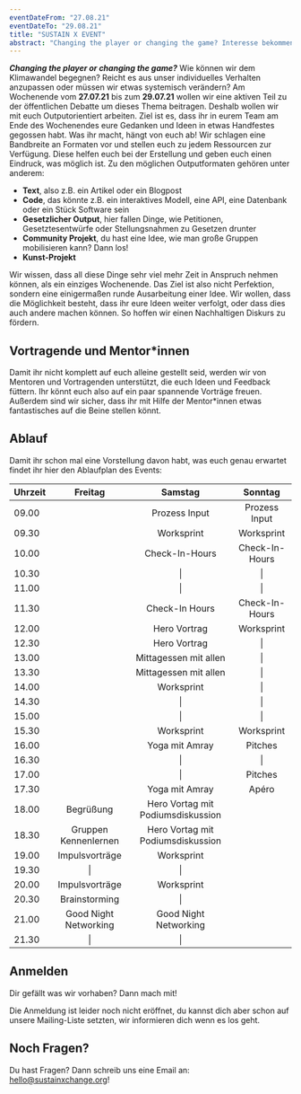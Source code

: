 ```yaml
---
eventDateFrom: "27.08.21"
eventDateTo: "29.08.21"
title: "SUSTAIN X EVENT"
abstract: "Changing the player or changing the game? Interesse bekommen? "
---
```


**_Changing the player or changing the game?_** Wie können wir dem Klimawandel
begegnen? Reicht es aus unser individuelles Verhalten anzupassen oder müssen wir
etwas systemisch verändern? Am Wochenende vom **27.07.21** bis zum **29.07.21**
wollen wir eine aktiven Teil zu der öffentlichen Debatte um dieses Thema
beitragen. Deshalb wollen wir mit euch Outputorientiert arbeiten. Ziel ist es,
dass ihr in eurem Team am Ende des Wochenendes eure Gedanken und Ideen in etwas
Handfestes gegossen habt. Was ihr macht, hängt von euch ab! Wir schlagen eine
Bandbreite an Formaten vor und stellen euch zu jedem Ressourcen zur Verfügung.
Diese helfen euch bei der Erstellung und geben euch einen Eindruck, was möglich
ist. Zu den möglichen Outputformaten gehören unter anderem:

- **Text**, also z.B. ein Artikel oder ein Blogpost
- **Code**, das könnte z.B. ein interaktives Modell, eine API, eine Datenbank
  oder ein Stück Software sein
- **Gesetzlicher Output**, hier fallen Dinge, wie Petitionen, Gesetztesentwürfe
  oder Stellungsnahmen zu Gesetzen drunter
- **Community Projekt**, du hast eine Idee, wie man große Gruppen mobilisieren
  kann? Dann los!
- **Kunst-Projekt**

Wir wissen, dass all diese Dinge sehr viel mehr Zeit in Anspruch nehmen können,
als ein einziges Wochenende. Das Ziel ist also nicht Perfektion, sondern eine
einigermaßen runde Ausarbeitung einer Idee. Wir wollen, dass die Möglichkeit
besteht, dass ihr eure Ideen weiter verfolgt, oder dass dies auch andere machen
können. So hoffen wir einen Nachhaltigen Diskurs zu fördern.

## Vortragende und Mentor\*innen

Damit ihr nicht komplett auf euch alleine gestellt seid, werden wir von Mentoren
und Vortragenden unterstützt, die euch Ideen und Feedback füttern. Ihr könnt
euch also auf ein paar spannende Vorträge freuen. Außerdem sind wir sicher, dass
ihr mit Hilfe der Mentor\*innen etwas fantastisches auf die Beine stellen könnt.

## Ablauf

Damit ihr schon mal eine Vorstellung davon habt, was euch genau erwartet findet
ihr hier den Ablaufplan des Events:

| Uhrzeit |        Freitag        |              Samstag              |    Sonntag     |
| ------- | :-------------------: | :-------------------------------: | :------------: |
| 09.00   |                       |           Prozess Input           | Prozess Input  |
| 09.30   |                       |            Worksprint             |   Worksprint   |
| 10.00   |                       |          Check-In-Hours           | Check-In-Hours |
| 10.30   |                       |                \|                 |       \|       |
| 11.00   |                       |                \|                 |       \|       |
| 11.30   |                       |          Check-In Hours           | Check-In-Hours |
| 12.00   |                       |           Hero Vortrag            |   Worksprint   |
| 12.30   |                       |           Hero Vortrag            |       \|       |
| 13.00   |                       |       Mittagessen mit allen       |       \|       |
| 13.30   |                       |       Mittagessen mit allen       |       \|       |
| 14.00   |                       |            Worksprint             |       \|       |
| 14.30   |                       |                \|                 |       \|       |
| 15.00   |                       |                \|                 |       \|       |
| 15.30   |                       |            Worksprint             |   Worksprint   |
| 16.00   |                       |          Yoga mit Amray           |    Pitches     |
| 16.30   |                       |                \|                 |       \|       |
| 17.00   |                       |                \|                 |    Pitches     |
| 17.30   |                       |          Yoga mit Amray           |     Apéro      |
| 18.00   |       Begrüßung       | Hero Vortag mit Podiumsdiskussion |                |
| 18.30   | Gruppen Kennenlernen  | Hero Vortag mit Podiumsdiskussion |                |
| 19.00   |    Impulsvorträge     |            Worksprint             |                |
| 19.30   |          \|           |                \|                 |                |
| 20.00   |    Impulsvorträge     |            Worksprint             |                |
| 20.30   |     Brainstorming     |                \|                 |                |
| 21.00   | Good Night Networking |       Good Night Networking       |                |
| 21.30   |          \|           |                \|                 |                |

## Anmelden

Dir gefällt was wir vorhaben? Dann mach mit!

Die Anmeldung ist leider noch nicht eröffnet, du kannst dich aber schon auf
unsere Mailing-Liste setzten, wir informieren dich wenn es los geht.

## Noch Fragen?

Du hast Fragen? Dann schreib uns eine Email an: hello@sustainxchange.org!